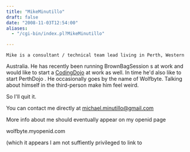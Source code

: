 ```yaml
---
title: "MikeMinutillo"
draft: false
date: "2008-11-03T12:54:00"
aliases:
  - "/cgi-bin/index.pl?MikeMinutillo"

---
```

    Mike is a consultant / technical team lead living in Perth, Western
Australia. He has recently been running BrownBagSession s at work and
would like to start a [CodingDojo](/CodingDojo) at work as well. In time
he'd also like to start PerthDojo . He occasionally goes by the name of
Wolfbyte. Talking about himself in the third-person make him feel weird.

So I'll quit it.

You can contact me directly at michael.minutillo@gmail.com

More info about me should eventually appear on my openid page

wolfbyte.myopenid.com

(which it appears I am not suffiently privileged to link to


